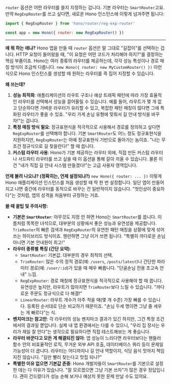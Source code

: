 `router` 옵션은 어떤 라우터를 쓸지 지정하는 겁니다. 기본 라우터는 `SmartRouter`고요. 만약 `RegExpRouter`를 쓰고 싶다면, 새로운 Hono 인스턴스에 이렇게 넘겨주면 됩니다:

```javascript
import { RegExpRouter } from 'hono/router/reg-exp-router'

const app = new Hono({ router: new RegExpRouter() })
```

---

**얘 뭐 하는 애냐?**
Hono 앱을 만들 때 `router` 옵션은 말 그대로 "길잡이"를 선택하는 겁니다. HTTP 요청이 들어왔을 때, "이 요청은 어떤 코드가 처리해야 하지?"를 결정하는 핵심 부품이죠. Hono는 여러 종류의 라우터를 제공하는데, 각각 성능 특성이나 경로 매칭 방식이 조금씩 다릅니다. `new Hono({ router: new MyCustomRouter() })` 이런 식으로 Hono 인스턴스를 생성할 때 원하는 라우터를 콕 집어 지정할 수 있습니다.

**왜 쓰는데?**
1.  **성능 최적화**: 애플리케이션의 라우트 구조나 예상 트래픽 패턴에 따라 가장 효율적인 라우터를 선택해서 성능을 끌어올릴 수 있습니다. 예를 들어, 라우트가 몇 개 없고 단순하다면 가벼운 라우터가 유리할 수 있고, 복잡한 패턴 매칭이 많다면 그에 특화된 라우터가 좋을 수 있죠. "우리 가게 손님 유형에 맞춰서 길 안내 방식을 바꾸자!"는 겁니다.
2.  **특정 매칭 방식 필요**: 정규표현식을 적극적으로 사용해서 경로를 정의하고 싶다면 `RegExpRouter`를 선택해야 합니다. 기본 `SmartRouter`도 어느 정도 정규표현식을 지원하지만, `RegExpRouter`는 아예 정규표현식 기반으로 돌아가는 놈이죠. "나는 무조건 정규식으로 길 찾을란다!" 할 때 씁니다.
3.  **커스텀 라우터 사용**: Hono가 기본 제공하는 라우터 외에, 직접 만든 커스텀 라우터나 서드파티 라우터를 쓰고 싶을 때 이 옵션을 통해 갈아 끼울 수 있습니다. 물론 이건 "내가 직접 길 안내 시스템 만들겠다!"는 고급 사용자 영역입니다.

**언제 불려 나오냐? (정확히는, 언제 설정되냐?)**
`new Hono({ router: ... })` 이렇게 Hono 애플리케이션 인스턴스를 처음 생성할 때 딱 한 번 설정합니다. 일단 앱이 만들어지고 나면 중간에 라우터를 동적으로 바꾸는 건 일반적이지 않습니다. "첫인상이 중요하다"는 것처럼, 앱의 성격을 처음부터 규정하는 거죠.

**쓸 때 꿀팁 및 주의사항:**
*   **기본은 `SmartRouter`**: 아무것도 지정 안 하면 Hono는 `SmartRouter`를 씁니다. 이름처럼 똑똑한 녀석으로, 대부분의 상황에서 좋은 성능과 유연성을 제공합니다. `TrieRouter`의 빠른 검색과 `RegExpRouter`의 유연한 패턴 매칭을 상황에 맞게 섞어 쓰는 하이브리드 방식이죠. 웬만하면 그냥 이거 쓰면 됩니다. "특별히 까다로운 손님 아니면 기본 안내원이 최고!"
*   **라우터 종류별 특징 (간단 요약)**:
    *   `SmartRouter`: 기본값. 대부분의 경우 최적의 선택.
    *   `TrieRouter`: 많은 수의 정적 경로(예: `/users`, `/posts/latest`)나 간단한 파라미터 경로(예: `/user/:id`)가 있을 때 매우 빠릅니다. "단골손님 전용 초고속 안내" 느낌.
    *   `RegExpRouter`: 경로 매칭에 정규표현식을 적극적으로 사용해야 할 때 씁니다. 유연성은 높지만, 라우트가 많아지면 `TrieRouter`보다 느릴 수 있습니다. "까다로운 주문도 정규식으로 다 해결!"
    *   `LinearRouter`: 라우트 개수가 아주 적을 때(몇 개 수준) 가장 빠를 수 있습니다. 등록된 순서대로 단순 비교하기 때문이죠. "손님 두세 명이면 그냥 줄 세우는 게 빠르다"는 식.
*   **벤치마크는 참고만**: 각 라우터의 성능 벤치마크 결과가 있긴 하지만, 그건 특정 조건에서의 결과일 뿐입니다. 실제 내 앱 환경에서는 다를 수 있으니, "우리 집 장사는 우리가 제일 잘 안다"는 생각으로 필요하다면 직접 테스트해보는 게 좋습니다.
*   **라우터 바꾼다고 모든 게 해결되진 않아**: 앱 성능이 느리다면 라우터보다는 핸들러 함수 안의 비효율적인 로직, 무거운 외부 API 호출, 데이터베이스 쿼리 등이 문제일 가능성이 더 큽니다. 라우터는 어디까지나 길 안내 역할이지, 식당 음식 맛까지 책임지진 않습니다. "길만 빨리 찾는다고 맛집 되나?"
*   **특별한 이유 없으면 기본값 존중**: Hono 개발자들이 `SmartRouter`를 기본으로 설정한 데는 다 이유가 있습니다. "잘 모르겠으면 그냥 기본 쓰자"가 많은 경우 정답입니다. 괜히 건드렸다가 성능 손해 보거나 예상치 못한 문제 만날 수도 있어요.